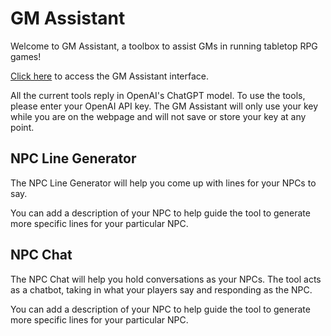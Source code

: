 # GM Assistant

Welcome to GM Assistant, a toolbox to assist GMs in running tabletop RPG games!

[Click here](https://gm-assistant.streamlit.app) to access the GM Assistant interface.

All the current tools reply in OpenAI's ChatGPT model. To use the tools, please enter your OpenAI API key.
The GM Assistant will only use your key while you are on the webpage and will not save or store your key at any point.

## NPC Line Generator

The NPC Line Generator will help you come up with lines for your NPCs to say.

You can add a description of your NPC to help guide the tool to generate more specific lines for your particular NPC.

## NPC Chat

The NPC Chat will help you hold conversations as your NPCs. The tool acts as a chatbot, taking in what your players say and responding as the NPC.

You can add a description of your NPC to help guide the tool to generate more specific lines for your particular NPC.
